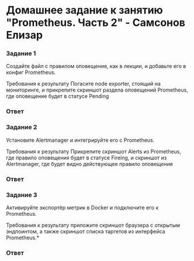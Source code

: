 # Домашнее задание к занятию "Prometheus. Часть 2" - Самсонов Елизар

### Задание 1
Создайте файл с правилом оповещения, как в лекции, и добавьте его в конфиг Prometheus.

Требования к результату
Погасите node exporter, стоящий на мониторинге, и прикрепите скриншот раздела оповещений Prometheus, где оповещение будет в статусе Pending

### Ответ

### Задание 2
Установите Alertmanager и интегрируйте его с Prometheus.

Требования к результату
Прикрепите скриншот Alerts из Prometheus, где правило оповещения будет в статусе Fireing, и скриншот из Alertmanager, где будет видно действующее правило оповещения
 
### Ответ

### Задание 3
Активируйте экспортёр метрик в Docker и подключите его к Prometheus.

Требования к результату
приложите скриншот браузера с открытым эндпоинтом, а также скриншот списка таргетов из интерфейса Prometheus.*

### Ответ
